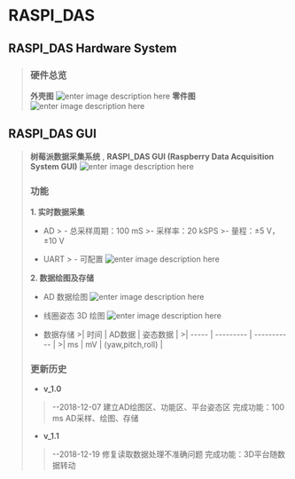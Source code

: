 # RASPI_DAS

## RASPI_DAS Hardware System
>
>### 硬件总览
>**外壳图**
>![enter image description here](https://lh3.googleusercontent.com/dXN6l-oOztzY1PDiuZqnhYSdcverij9Ny3apWwql36OjAYsacms6Q0hpf2VHhFhNA4cGhUn3vhs)
>**零件图**
>![enter image description here](https://lh3.googleusercontent.com/OKOIQzmPpU0fsEjPEkVWaoa1Gp-BtIrxo4ZtUvD3EZsV-aQAL8sUpHv53fDJj1022KhlFb6fsMo)
>
## RASPI_DAS GUI
>**树莓派数据采集系统** , **RASPI_DAS GUI (Raspberry Data Acquisition System GUI)**
![enter image description here](https://lh3.googleusercontent.com/Qov-35b-1oHqtha6xiHo90ykOG579XgfSf0ERj-g0NrJpr6nRy8LNwjhgOBJ8zXSCj7OBwBZudw)
>
>### 功能
>
>**1. 实时数据采集**
>
 >- AD
	> - 总采样周期：100 mS
	 >- 采样率：20 kSPS
	 >- 量程：±5 V，±10 V
>
> - UART
	> - 可配置
	![enter image description here](https://lh3.googleusercontent.com/uhtWSH3f_3p-i1_2E0vp2Qu30NQV7Vn8ok4HBvjo1KQ9Bc4aox9FJ3al23C57j-XD35B-m0xmkM)
>
>**2. 数据绘图及存储**
>
> - AD 数据绘图
 ![enter image description here](https://lh3.googleusercontent.com/0G5cH2K5k-AgqMkD5xkHlRllg2GSXVi9pmZ9UuG-76TTq775HsTfK-Hyw2H7smQHa95wpbFfESY)
> 
> - 线圈姿态 3D 绘图
> ![enter image description here](https://lh3.googleusercontent.com/uoihoyFhTpofuTDB0_GyjKn3tcqXqdZGyevKjc70kshn7v7ryu07lrfbxE4JagTXqGMzo-VXpm4)
>
> - 数据存储
	 >| 时间 | AD数据 | 姿态数据 |
	 >| ----- | --------- | ----------- |
	 >|  ms  |      mV    | (yaw,pitch,roll) |
>
>### 更新历史
>
> - **v_1.0**
>> --2018-12-07
>> 建立AD绘图区、功能区、平台姿态区
>> 完成功能：100 ms AD采样、绘图、存储
>
>
> - **v_1.1**
>>--2018-12-19
>>修复读取数据处理不准确问题
>>完成功能：3D平台随数据转动

<!--stackedit_data:
eyJoaXN0b3J5IjpbLTIxNDE2NjEyNjgsMTUwODQ3MzI4MiwtMT
c4MTE2NzU5MiwtNDgxNzY1Njk5LC03NDI0OTEzNjUsLTE4Njg2
NjgyODIsLTE0NTkwMTY2NjFdfQ==
-->